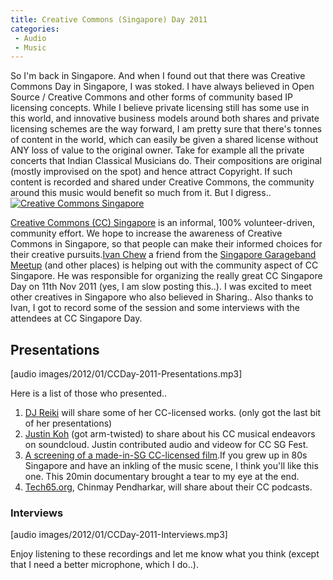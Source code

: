 ```yaml
---
title: Creative Commons (Singapore) Day 2011
categories: 
 - Audio
 - Music
---
```


So I'm back in Singapore. And when I found out that there was Creative Commons Day in Singapore, I was stoked. I have always believed in Open Source / Creative Commons and other forms of community based IP licensing concepts. While I believe private licensing still has some use in this world, and innovative business models around both shares and private licensing schemes are the way forward, I am pretty sure that there's tonnes of content in the world, which can easily be given a shared license without ANY loss of value to the original owner. Take for example all the private concerts that Indian Classical Musicians do. Their compositions are original (mostly improvised on the spot) and hence attract Copyright. If such content is recorded and shared under Creative Commons, the community around this music would benefit so much from it. But I digress.. [![Creative Commons Singapore](http://farm4.staticflickr.com/3240/2871752489_1b844b3018.jpg)][0]

[Creative Commons (CC) Singapore][1] is an informal, 100% volunteer-driven, community effort. We hope to increase the awareness of Creative Commons in Singapore, so that people can make their informed choices for their creative pursuits.[Ivan Chew][2] a friend from the [Singapore Garageband Meetup][3] (and other places) is helping out with the community aspect of CC Singapore. He was responsible for organizing the really great CC Singapore Day on 11th Nov 2011 (yes, I am slow posting this..). I was excited to meet other creatives in Singapore who also believed in Sharing.. Also thanks to Ivan, I got to record some of the session and some interviews with the attendees at CC Singapore Day.

## Presentations

\[audio images/2012/01/CCDay-2011-Presentations.mp3\]

Here is a list of those who presented..

1. [DJ Reiki][4] will share some of her CC-licensed works. (only got the last bit of her presentations)
2. [Justin Koh][5] (got arm-twisted) to share about his CC musical endeavors on soundcloud. Justin contributed audio and videow for CC SG Fest.
3. [A screening of a made-in-SG CC-licensed film][6].If you grew up in 80s Singapore and have an inkling of the music scene, I think you'll like this one. This 20min documentary brought a tear to my eye at the end.
4. [Tech65.org][7], Chinmay Pendharkar, will share about their CC podcasts.

### Interviews

\[audio images/2012/01/CCDay-2011-Interviews.mp3\]

Enjoy listening to these recordings and let me know what you think (except that I need a better microphone, which I do..).    

[0]: http://www.flickr.com/photos/ramblinglibrarian/2871752489/ "Creative Commons Singapore by ramblinglibrarian, on Flickr"
[1]: http://creativecommonssingapore.wordpress.com/
[2]: http://ramblinglibrarian.blogspot.com/
[3]: http://garagebandmeetupsingapore.wordpress.com/
[4]: http://www.djreiki.com/
[5]: http://soundcloud.com/justin-koh
[6]: http://www.archive.org/details/RadioStationForgotToPlayMyFavouriteSong
[7]: http://www.tech65.org/